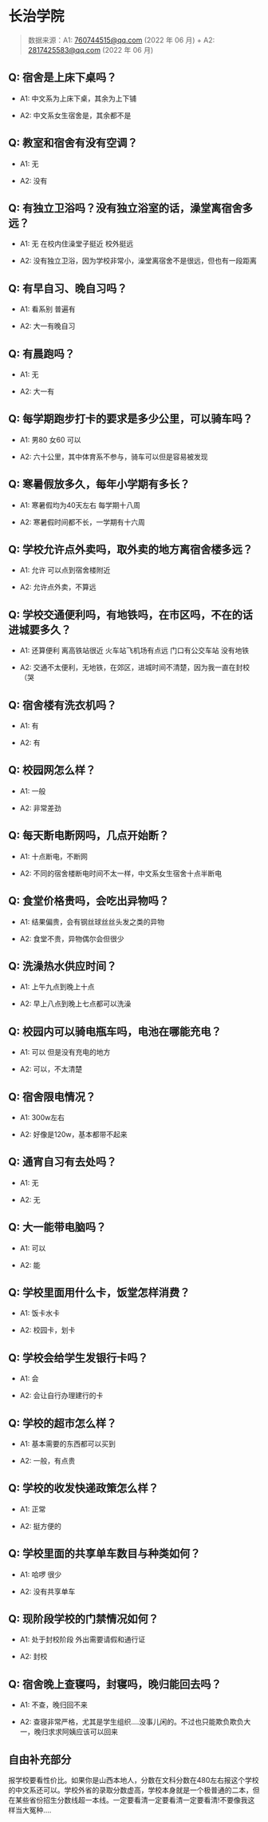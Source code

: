 # 长治学院

> 数据来源：A1: 760744515@qq.com (2022 年 06 月) + A2: 2817425583@qq.com (2022 年 06 月)

## Q: 宿舍是上床下桌吗？

- A1: 中文系为上床下桌，其余为上下铺

- A2: 中文系女生宿舍是，其余都不是

## Q: 教室和宿舍有没有空调？

- A1: 无

- A2: 没有

## Q: 有独立卫浴吗？没有独立浴室的话，澡堂离宿舍多远？

- A1: 无 在校内住澡堂子挺近 校外挺远

- A2: 没有独立卫浴，因为学校非常小，澡堂离宿舍不是很远，但也有一段距离

## Q: 有早自习、晚自习吗？

- A1: 看系别 普遍有

- A2: 大一有晚自习

## Q: 有晨跑吗？

- A1: 无

- A2: 大一有

## Q: 每学期跑步打卡的要求是多少公里，可以骑车吗？

- A1: 男80 女60 可以

- A2: 六十公里，其中体育系不参与，骑车可以但是容易被发现

## Q: 寒暑假放多久，每年小学期有多长？

- A1: 寒暑假均为40天左右 每学期十八周

- A2: 寒暑假时间都不长，一学期有十六周

## Q: 学校允许点外卖吗，取外卖的地方离宿舍楼多远？

- A1: 允许 可以点到宿舍楼附近

- A2: 允许点外卖，不算远

## Q: 学校交通便利吗，有地铁吗，在市区吗，不在的话进城要多久？

- A1: 还算便利 离高铁站很近 火车站飞机场有点远 门口有公交车站 没有地铁

- A2: 交通不太便利，无地铁，在郊区，进城时间不清楚，因为我一直在封校（哭

## Q: 宿舍楼有洗衣机吗？

- A1: 有

- A2: 有

## Q: 校园网怎么样？

- A1: 一般

- A2: 非常差劲

## Q: 每天断电断网吗，几点开始断？

- A1: 十点断电，不断网

- A2: 不同的宿舍楼断电时间不太一样，中文系女生宿舍十点半断电

## Q: 食堂价格贵吗，会吃出异物吗？

- A1: 结果偏贵，会有钢丝球丝丝头发之类的异物

- A2: 食堂不贵，异物偶尔会但很少

## Q: 洗澡热水供应时间？

- A1: 上午九点到晚上十点

- A2: 早上八点到晚上七点都可以洗澡

## Q: 校园内可以骑电瓶车吗，电池在哪能充电？

- A1: 可以 但是没有充电的地方

- A2: 可以，不太清楚

## Q: 宿舍限电情况？

- A1: 300w左右

- A2: 好像是120w，基本都带不起来

## Q: 通宵自习有去处吗？

- A1: 无

- A2: 无

## Q: 大一能带电脑吗？

- A1: 可以

- A2: 能

## Q: 学校里面用什么卡，饭堂怎样消费？

- A1: 饭卡水卡

- A2: 校园卡，划卡

## Q: 学校会给学生发银行卡吗？

- A1: 会

- A2: 会让自行办理建行的卡

## Q: 学校的超市怎么样？

- A1: 基本需要的东西都可以买到

- A2: 一般，有点贵

## Q: 学校的收发快递政策怎么样？

- A1: 正常

- A2: 挺方便的

## Q: 学校里面的共享单车数目与种类如何？

- A1: 哈啰 很少

- A2: 没有共享单车

## Q: 现阶段学校的门禁情况如何？

- A1: 处于封校阶段 外出需要请假和通行证

- A2: 封校

## Q: 宿舍晚上查寝吗，封寝吗，晚归能回去吗？

- A1: 不查，晚归回不来

- A2: 查寝非常严格，尤其是学生组织....没事儿闲的。不过也只能欺负欺负大一，晚归求求阿姨应该可以回来

## 自由补充部分

报学校要看性价比。如果你是山西本地人，分数在文科分数在480左右报这个学校的中文系还可以。学校外省的录取分数虚高，学校本身就是一个极普通的二本，但在某些省份招生分数线超一本线。一定要看清一定要看清一定要看清!不要像我这样当大冤种....